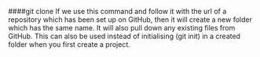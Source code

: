 ####git clone
If we use this command and follow it with the url of a repository which has been set up on GitHub, then it will create a new folder which has the same name. It will also pull down any existing files from GitHub.
This can also be used instead of initialising (git init) in a created folder when you first create a project.
